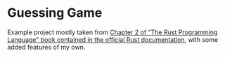 # Guessing Game

Example project mostly taken from [Chapter 2 of "The Rust Programming Language" book contained in the official Rust documentation](https://doc.rust-lang.org/book/ch02-00-guessing-game-tutorial.html), with some added features of my own.